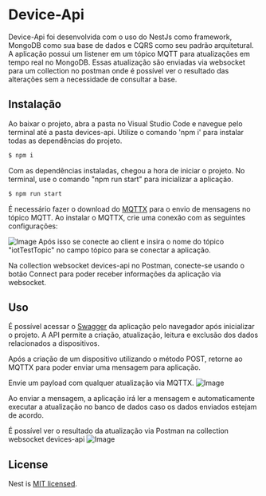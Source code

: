 # Device-Api

Device-Api foi desenvolvida com o uso do NestJs como framework, MongoDB como sua base de dados e CQRS como seu padrão arquitetural. A aplicação possui um listener em um tópico MQTT para atualizações em tempo real no MongoDB. Essas atualização são enviadas via websocket para um collection no postman onde é possível ver o resultado das alterações sem a necessidade de consultar a base.

## Instalação

Ao baixar o projeto, abra a pasta no Visual Studio Code e navegue pelo terminal até a pasta devices-api. Utilize o comando 'npm i' para instalar todas as dependências do projeto.

```bash
$ npm i
```
Com as dependências instaladas, chegou a hora de iniciar o projeto. No terminal, use o comando "npm run start" para inicializar a aplicação.
```bash
$ npm run start
```
É necessário fazer o download do [MQTTX](https://mqttx.app/) para o envio de mensagens no tópico MQTT. Ao instalar o MQTTX, crie uma conexão com as seguintes configurações:

![Image](https://i.ibb.co/tBtXRgc/Captura-de-tela-2023-02-26-055003.png)
 Após isso se conecte ao client e insira o nome do tópico "iotTestTopic" no campo tópico para se conectar a aplicação.

Na collection websocket devices-api no Postman, conecte-se usando o botão Connect para poder receber informações da aplicação via websocket.

## Uso

É possível acessar o [Swagger](http://localhost:5003/#/) da aplicação pelo navegador após inicializar o projeto. A API permite a criação, atualização, leitura e exclusão dos dados relacionados a dispositivos.

Após a criação de um dispositivo utilizando o método POST, retorne ao MQTTX para poder enviar uma mensagem para aplicação.

Envie um payload com qualquer atualização via MQTTX.
![Image](https://i.ibb.co/bN5pjnN/Captura-de-tela-2023-02-26-060844.png)

Ao enviar a mensagem, a aplicação irá ler a mensagem e automaticamente executar a atualização no banco de dados caso os dados enviados estejam de acordo.

É possível ver o resultado da atualização via Postman na collection websocket devices-api
![Image](https://i.ibb.co/R2nC4Xp/Captura-de-tela-2023-02-26-061134.png)

## License

Nest is [MIT licensed](LICENSE).